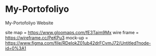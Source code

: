 # My-Portofoliyo
My-Portofoliyo Website

site map = https://www.gloomaps.com/fE3Taim9Mx
wire frame = https://wireframe.cc/PeKPu3
mock-up = https://www.figma.com/file/RDeIokZ01ub42drFCvmJ72/Untitled?node-id=0%3A1
